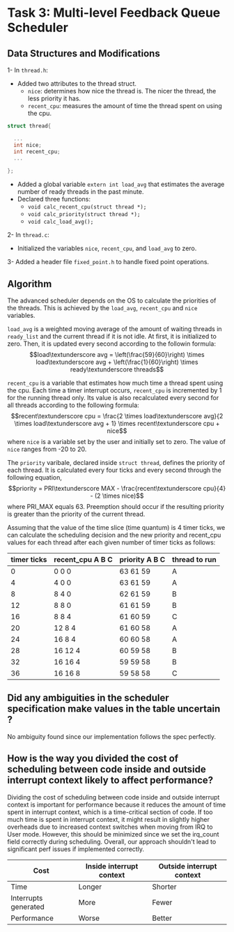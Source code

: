 # Task 3: Multi-level Feedback Queue Scheduler 

## Data Structures and Modifications

1- In `thread.h`: 
  * Added two attributes to the thread struct.
    - `nice`: determines how nice the thread is. The nicer the thread, the less priority it has.
    - `recent_cpu`: measures the amount of time the thread spent on using the cpu.
  
  ```c
  struct thread{
  
    ...
    int nice;     
    int recent_cpu;    
    ...
    
  };
  ```
 * Added a global variable `extern int load_avg` that estimates the average number of ready threads in the past minute.
 * Declared three functions:
   - `void calc_recent_cpu(struct thread *);`
   - `void calc_priority(struct thread *);`
   - `void calc_load_avg();`
  
2- In `thread.c`: 
 * Initialized the variables `nice`, `recent_cpu`, and `load_avg` to zero.

3- Added a header file `fixed_point.h` to handle fixed point operations.

## Algorithm
 
The advanced scheduler depends on the OS to calculate the priorities of the threads. This is achieved by the `load_avg`, `recent_cpu` and `nice` variables. 

`load_avg` is a weighted moving average of the amount of waiting threads in `ready_list` and the current thread if it is not idle. At first, it is initialized to zero. Then, it is updated every second according to the followin formula: $$load\textunderscore avg = \left(\frac{59}{60}\right) \times load\textunderscore  avg + \left(\frac{1}{60}\right) \times ready\textunderscore threads$$

`recent_cpu` is a variable that estimates how much time a thread spent using the cpu. Each time a timer interrupt occurs, `recent_cpu` is incremented by 1 for the running thread only. Its value is also recalculated every second for all threads according to the following formula:  $$recent\textunderscore cpu = \frac{2 \times load\textunderscore avg}{2 \times load\textunderscore avg + 1} \times recent\textunderscore cpu + nice$$ where `nice` is a variable set by the user and initially set to zero. The value of `nice` ranges from -20 to 20.

The `priority` varibale, declared inside `struct thread`, defines the priority of each thread. It is calculated every four ticks and every second through the following equation, $$priority = PRI\textunderscore MAX - \frac{recent\textunderscore cpu}{4} - (2 \times nice)$$ where PRI_MAX equals 63. Preemption should occur if the resulting priority is greater than the priority of the current thread.


Assuming that the value of the time slice (time quantum) is 4 timer ticks, we can calculate the scheduling decision and the new priority and recent_cpu values for each thread after each given number of timer ticks as follows:

| timer ticks | recent_cpu A B C | priority A B C | thread to run |
| ----------- |-------------------|----------------|------------- |
| 0           | 0 0 0             | 63 61 59       | A             |
| 4           | 4 0 0             | 63 61 59       | A             |
| 8           | 8 4 0             | 62 61 59       | B             |
| 12          | 8 8 0             | 61 61 59       | B             |
| 16          | 8 8 4             | 61 60 59       | C             |
| 20          | 12 8 4            | 61 60 58       | A             |
| 24          | 16 8 4            | 60 60 58       | A             |
| 28          | 16 12 4           | 60 59 58       | B             |
| 32          | 16 16 4           | 59 59 58       | B             |
| 36          | 16 16 8           | 59 58 58       | C             |



## Did any ambiguities in the scheduler specification make values in the table uncertain ?
No ambiguity found since our implementation follows the spec perfectly.

## How is the way you divided the cost of scheduling between code inside and outside interrupt context likely to affect performance?

Dividing the cost of scheduling between code inside and outside interrupt context is important for performance because it reduces the amount of time spent in interrupt context, which is a time-critical section of code. If too much time is spent in interrupt context, it might result in slightly higher overheads due to increased context switches when moving from IRQ to User mode. However, this should be minimized since we set the irq_count field correctly during scheduling. Overall, our approach shouldn't lead to significant perf issues if implemented correctly.


| Cost | Inside interrupt context | Outside interrupt context |
|---|---|---|
| Time | Longer | Shorter |
| Interrupts generated | More | Fewer |
| Performance | Worse | Better |

